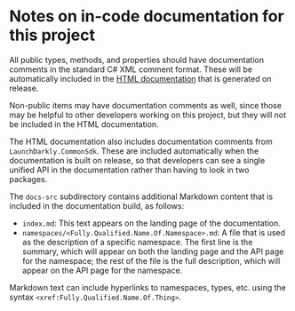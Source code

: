# Notes on in-code documentation for this project

All public types, methods, and properties should have documentation comments in the standard C# XML comment format. These will be automatically included in the [HTML documentation](https://launchdarkly.github.io/dotnet-server-sdk) that is generated on release.

Non-public items may have documentation comments as well, since those may be helpful to other developers working on this project, but they will not be included in the HTML documentation.

The HTML documentation also includes documentation comments from `LaunchDarkly.CommonSdk`. These are included automatically when the documentation is built on release, so that developers can see a single unified API in the documentation rather than having to look in two packages.

The `docs-src` subdirectory contains additional Markdown content that is included in the documentation build, as follows:

* `index.md`: This text appears on the landing page of the documentation.
* `namespaces/<Fully.Qualified.Name.Of.Namespace>.md`: A file that is used as the description of a specific namespace. The first line is the summary, which will appear on both the landing page and the API page for the namespace; the rest of the file is the full description, which will appear on the API page for the namespace.

Markdown text can include hyperlinks to namespaces, types, etc. using the syntax `<xref:Fully.Qualified.Name.Of.Thing>`.

